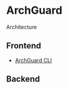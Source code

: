 # ArchGuard

Architecture

## Frontend

- [ArchGuard CLI](https://github.com/archguard/arch-guard-cli)

## Backend

